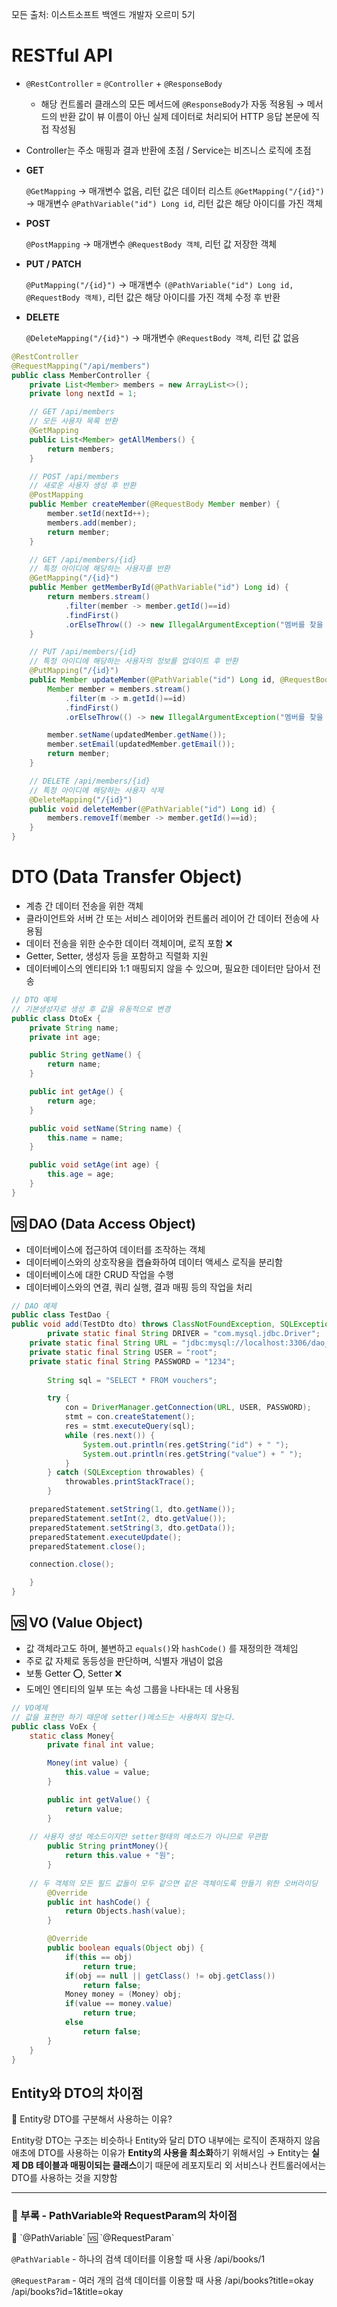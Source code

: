 모든 출처: 이스트소프트 백엔드 개발자 오르미 5기

# RESTful API

- `@RestController` = `@Controller` + `@ResponseBody`
    - 해당 컨트롤러 클래스의 모든 메서드에 `@ResponseBody`가 자동 적용됨 → 메서드의 반환 값이 뷰 이름이 아닌 실제 데이터로 처리되어 HTTP 응답 본문에 직접 작성됨
- Controller는 주소 매핑과 결과 반환에 초점 / Service는 비즈니스 로직에 초점
- **GET**

  `@GetMapping` → 매개변수 없음, 리턴 값은 데이터 리스트
  `@GetMapping("/{id}")` → 매개변수 `@PathVariable("id") Long id`, 리턴 값은 해당 아이디를 가진 객체

- **POST**

  `@PostMapping` → 매개변수 `@RequestBody 객체`, 리턴 값 저장한 객체

- **PUT / PATCH**

  `@PutMapping("/{id}")` -> 매개변수 `(@PathVariable("id") Long id, @RequestBody 객체)`, 리턴 값은 해당 아이디를 가진 객체 수정 후 반환

- **DELETE**

  `@DeleteMapping("/{id}")` -> 매개변수 `@RequestBody 객체`, 리턴 값 없음


```java
@RestController
@RequestMapping("/api/members")
public class MemberController {
    private List<Member> members = new ArrayList<>();
    private long nextId = 1;

    // GET /api/members
    // 모든 사용자 목록 반환
    @GetMapping
    public List<Member> getAllMembers() {
        return members;
    }

    // POST /api/members
    // 새로운 사용자 생성 후 반환
    @PostMapping
    public Member createMember(@RequestBody Member member) {
        member.setId(nextId++);
        members.add(member);
        return member;
    }

    // GET /api/members/{id}
    // 특정 아이디에 해당하는 사용자를 반환
    @GetMapping("/{id}")
    public Member getMemberById(@PathVariable("id") Long id) {
        return members.stream()
            .filter(member -> member.getId()==id)
            .findFirst()
            .orElseThrow(() -> new IllegalArgumentException("멤버를 찾을 수 없습니다. Id: " + id));
    }

    // PUT /api/members/{id}
    // 특정 아이디에 해당하는 사용자의 정보를 업데이트 후 반환
    @PutMapping("/{id}")
    public Member updateMember(@PathVariable("id") Long id, @RequestBody Member updatedMember) {
        Member member = members.stream()
            .filter(m -> m.getId()==id)
            .findFirst()
            .orElseThrow(() -> new IllegalArgumentException("멤버를 찾을 수 없습니다. Id: " + id));

        member.setName(updatedMember.getName());
        member.setEmail(updatedMember.getEmail());
        return member;
    }

    // DELETE /api/members/{id}
    // 특정 아이디에 해당하는 사용자 삭제
    @DeleteMapping("/{id}")
    public void deleteMember(@PathVariable("id") Long id) {
        members.removeIf(member -> member.getId()==id);
    }
}
```

# DTO (Data Transfer Object)

- 계층 간 데이터 전송을 위한 객체
- 클라이언트와 서버 간 또는 서비스 레이어와 컨트롤러 레이어 간 데이터 전송에 사용됨
- 데이터 전송을 위한 순수한 데이터 객체이며, 로직 포함 ❌
- Getter, Setter, 생성자 등을 포함하고 직렬화 지원
- 데이터베이스의 엔티티와 1:1 매핑되지 않을 수 있으며, 필요한 데이터만 담아서 전송

```java
// DTO 예제
// 기본생성자로 생성 후 값을 유동적으로 변경 
public class DtoEx {
    private String name;
    private int age;

    public String getName() {
        return name;
    }

    public int getAge() {
        return age;
    }

    public void setName(String name) {
        this.name = name;
    }

    public void setAge(int age) {
        this.age = age;
    }
}

```

## 🆚 DAO (Data Access Object)

- 데이터베이스에 접근하여 데이터를 조작하는 객체
- 데이터베이스와의 상호작용을 캡슐화하여 데이터 액세스 로직을 분리함
- 데이터베이스에 대한 CRUD 작업을 수행
- 데이터베이스와의 연결, 쿼리 실행, 결과 매핑 등의 작업을 처리

```java
// DAO 예제
public class TestDao {
public void add(TestDto dto) throws ClassNotFoundException, SQLException {
		private static final String DRIVER = "com.mysql.jdbc.Driver";
    private static final String URL = "jdbc:mysql://localhost:3306/dao_Db";
    private static final String USER = "root";
    private static final String PASSWORD = "1234";   
		
		String sql = "SELECT * FROM vouchers";

        try {
            con = DriverManager.getConnection(URL, USER, PASSWORD);
            stmt = con.createStatement();
            res = stmt.executeQuery(sql);
            while (res.next()) {
                System.out.println(res.getString("id") + " ");
                System.out.println(res.getString("value") + " ");
            }
        } catch (SQLException throwables) {
            throwables.printStackTrace();
        }

    preparedStatement.setString(1, dto.getName());
    preparedStatement.setInt(2, dto.getValue());
    preparedStatement.setString(3, dto.getData());
    preparedStatement.executeUpdate();
    preparedStatement.close();

    connection.close();

	}
}

```

## 🆚 VO (Value Object)

- 값 객체라고도 하며, 불변하고 `equals()`와 `hashCode()` 를 재정의한 객체임
- 주로 값 자체로 동등성을 판단하며, 식별자 개념이 없음
- 보통 Getter ⭕, Setter ❌
- 도메인 엔티티의 일부 또는 속성 그룹을 나타내는 데 사용됨

```java
// VO예제
// 값을 표현만 하기 때문에 setter()메소드는 사용하지 않는다.
public class VoEx {
    static class Money{
        private final int value;

        Money(int value) {
            this.value = value;
        }

        public int getValue() {
            return value;
        }
				
	// 사용자 생성 메소드이지만 setter형태의 메소드가 아니므로 무관함
        public String printMoney(){
            return this.value + "원";
        }
					
	// 두 객체의 모든 필드 값들이 모두 같으면 같은 객체이도록 만들기 위한 오버라이딩
		@Override
        public int hashCode() {
            return Objects.hash(value);
        }

        @Override
        public boolean equals(Object obj) {
            if(this == obj)
                return true;
            if(obj == null || getClass() != obj.getClass())
                return false;
            Money money = (Money) obj;
            if(value == money.value)
                return true;
            else
                return false;
        }
    }
}
```

## Entity와 DTO의 차이점

<aside>
🤔 Entity랑 DTO를 구분해서 사용하는 이유?

Entity랑 DTO는 구조는 비슷하나 Entity와 달리 DTO 내부에는 로직이 존재하지 않음
애초에 DTO를 사용하는 이유가 **Entity의 사용을 최소화**하기 위해서임 → Entity는 **실제 DB 테이블과 매핑이되는 클래스**이기 때문에 레포지토리 외 서비스나 컨트롤러에서는 DTO를 사용하는 것을 지향함

</aside>

---

### 📝 부록 - PathVariable와 RequestParam의 차이점

<aside>
🤔 `@PathVariable` 🆚 `@RequestParam`

`@PathVariable` - 하나의 검색 데이터를 이용할 때 사용
/api/books/1

`@RequestParam` - 여러 개의 검색 데이터를 이용할 때 사용
/api/books?title=okay
/api/books?id=1&title=okay

</aside>